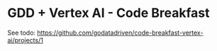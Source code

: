 # GDD + Vertex AI - Code Breakfast

See todo: https://github.com/godatadriven/code-breakfast-vertex-ai/projects/1
